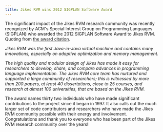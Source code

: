 ```yaml
---
title: Jikes RVM wins 2012 SIGPLAN Software Award
--- 
```


The significant impact of the Jikes RVM research community was recently recognized by ACM's Special Interest Group on Programming Languages (SIGPLAN) who awarded the 2012 SIGPLAN Software Award to Jikes RVM. Quoting from [the award citation](http://www.sigplan.org/Awards/Software/2012).

_Jikes RVM was the first Java-in-Java virtual machine and contains many innovations, especially on adaptive optimization and memory management._

_The high quality and modular design of Jikes has made it easy for researchers to develop, share, and compare advances in programming language implementation. The Jikes RVM core team has nurtured and supported a large community of researchers; this is witnessed by more than 200 papers, at least 40 dissertations, close to 25 courses, and research at almost 100 universities, that are based on the Jikes RVM._

The award names thirty two individuals who have made significant contributions to the project since it began in 1997. It also calls out the much larger set of code contributors and researchers who have made the Jikes RVM community possible with their energy and involvement. Congratulations and thank you to everyone who has been part of the Jikes RVM research community over the years!
